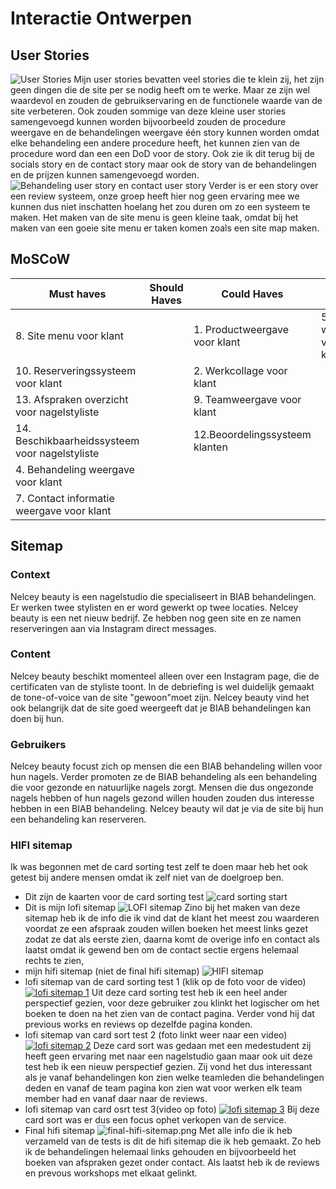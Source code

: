 # Interactie Ontwerpen
## User Stories
![User Stories](new-user-stories.png)
Mijn user stories bevatten veel stories die te klein zij, het zijn geen dingen die de site per se nodig heeft om te werke. Maar ze zijn wel waardevol en zouden de gebruikservaring en de functionele waarde van de site verbeteren. Ook zouden sommige van deze kleine user stories samengevoegd kunnen worden bijvoorbeeld zouden de procedure weergave en de behandelingen weergave één story kunnen worden omdat elke behandeling een andere procedure heeft, het kunnen zien van de procedure word dan een een DoD voor de story. Ook zie ik dit terug bij de socials story en de contact story maar ook de story van de behandelingen en de prijzen kunnen samengevoegd worden.
![Behandeling user story en contact user story](verbeterde-stories.png) Verder is er een story over een review systeem, onze groep heeft hier nog geen ervaring mee we kunnen dus niet inschatten hoelang het zou duren om zo een systeem te maken. Het maken van de site menu is geen kleine taak, omdat bij het maken van een goeie site menu er taken komen zoals een site map maken. 
## MoSCoW
|Must haves|Should Haves|Could Haves|Would Haves|
|---|---|---|---|
|8. Site menu voor klant | | 1. Productweergave voor klant|5. Review weergave vooor klant  |
|10. Reserveringssysteem voor klant | |2. Werkcollage voor klant | |
|13. Afspraken overzicht voor nagelstyliste | |9. Teamweergave voor klant | |
|14. Beschikbaarheidssysteem voor nagelstyliste |  |12.Beoordelingssysteem klanten | |
|4. Behandeling weergave voor klant | | | |
|7. Contact informatie weergave voor klant | | | |
## Sitemap
### Context
Nelcey beauty is een nagelstudio die specialiseert in BIAB behandelingen. Er werken twee stylisten en er word gewerkt op twee locaties. Nelcey beauty is een net nieuw bedrijf. Ze hebben nog geen site en ze namen reserveringen aan via Instagram direct messages.  
### Content
Nelcey beauty beschikt momenteel alleen over een Instagram page, die de certificaten van de styliste toont. In de debriefing is wel duidelijk gemaakt de tone-of-voice van de site "gewoon"moet zijn. Nelcey beauty vind het ook belangrijk dat de site goed weergeeft dat je BIAB behandelingen kan doen bij hun.
### Gebruikers
Nelcey beauty focust zich op mensen die een BIAB behandeling willen voor hun nagels. Verder promoten ze de BIAB behandeling als een behandeling die voor gezonde en natuurlijke nagels zorgt. Mensen die dus ongezonde nagels hebben of hun nagels gezond willen houden zouden dus interesse hebben in een BIAB behandeling. Nelcey beauty wil dat je via de site bij hun een behandeling kan reserveren.
### HIFI sitemap
Ik was begonnen met de card sorting test zelf te doen maar heb het ook getest bij andere mensen omdat ik zelf niet van de doelgroep ben.
- Dit zijn de kaarten voor de card sorting test
![card sorting start](card-sorting-cards.png)
- Dit is mijn lofi sitemap
![LOFI sitemap Zino](lofi-sitemap-Zinopng.png)
 bij het maken van deze sitemap heb ik de info die ik vind dat de klant het meest zou waarderen voordat ze een afspraak zouden willen boeken het meest links gezet zodat ze dat als eerste zien, daarna komt de overige info en contact als laatst omdat ik gewend ben om de contact sectie ergens helemaal rechts te zien,
- mijn hifi sitemap (niet de final hifi sitemap)
![HIFI sitemap](hifi-sitemap.png)
- lofi sitemap van de card sorting test 1 (klik op de foto voor de video)
[![lofi sitemap 1](cardsord-Gong.png)](https://youtu.be/ihewCyo9tvs)
Uit deze card sorting test heb ik een heel ander perspectief gezien, voor deze gebruiker zou klinkt het logischer om het boeken te doen na het zien van de contact pagina. Verder vond hij dat previous works en reviews op dezelfde pagina konden. 
- lofi sitemap van card sort test 2 (foto linkt weer naar een video)
[![lofi sitemap 2](cardsort-stevie.png)](https://youtu.be/_9Hk4XDuk4U)
 Deze card sort was gedaan met een medestudent zij heeft geen ervaring met naar een nagelstudio gaan maar ook uit deze test heb ik een nieuw perspectief gezien. Zij vond het dus interessant als je vanaf behandelingen kon zien welke teamleden die behandelingen deden en vanaf de team pagina kon zien wat voor werken elk team member had en vanaf daar naar de reviews.
- lofi sitemap van card osrt test 3(video op foto)
[![lofi sitemap 3](cardsort-justin.png)](https://youtu.be/Boffg_8zjdE)
Bij deze card sort was er dus een focus ophet verkopen van de service.
- Final hifi sitemap
![final-hifi-sitemap.png](final-hifi-sitemap.png)
Met alle info die ik heb verzameld van de tests is dit de hifi sitemap die ik heb gemaakt. Zo heb ik de behandelingen helemaal links gehouden en bijvoorbeeld het boeken van afspraken gezet onder contact. Als laatst heb ik de reviews en prevous workshops met elkaat gelinkt.



